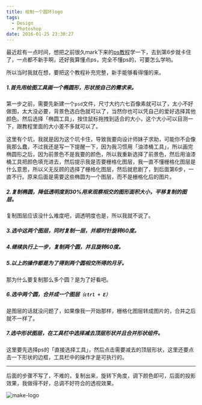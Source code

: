 ```yaml
---
title: 绘制一个圆环logo
tags:
  - Design
  - Photoshop
date: 2016-01-25 23:30:27
---
```



最近趁有一点时间，想把之前很久mark下来的[ps教程](http://www.uisdc.com/photoshop-fabulous-colorful-ring)学一下，去到第6步就卡住了，一点都不新手啊，还好我算懂点ps，完全不懂ps的，可要怎么学哟。

所以当时我就在想，要把这个教程补充完整，新手能够看得懂的来。

##### 1.首先用绘图工具画一个椭圆形，形状按自己的需求来。

第一步之前，需要先新建一个`psd`文件，尺寸大约六七百像素就可以了，太小不好做图，太大没必要，背景色选白色就可以了，当然你也可以凭自己的爱好选择其他颜色。然后选择「椭圆工具」，按住鼠标拖拽到适合的大小，这个大小可以目测一下，跟教程里面的大小差不多就可以了。

这里有个坑，我就是因为这个坑卡住，导致我要向设计师妹子求助，可能你不会像我那么蠢，不过我还是写一下提醒一下，因为我习惯用「油漆桶工具」，所以画完椭圆形之后，因为前景色不是我要的颜色，所以我重新选择了前景色，然后用油漆桶工具把颜色填充进去，然后提示我是否要栅格化图层，我一直不懂栅格化图层是什么意思，所以义无反顾的选择了栅格化图层，然后就悲剧了，到后面第6步，一直不行。原来后面是需要这些椭圆为一个图层，而不是栅格化后的图片。

<!-- more --> 

##### 2.复制椭圆，降低透明度到30%用来观察相交的图形面积大小，平移复制的图层。

复制图层应该没什么难度吧，调透明度也是，所以我就不说了。

##### 3.选中这两个图层，同时复制一层，并顺时针旋转60度。

##### 4.继续执行上一步，复制两个圆，并且旋转60度。

##### 5.以上的操作都是为了得到两个圆相交所得的月牙。

那为什么要复制那么多个圆？是为了好看吧。

##### 6.选中两个圆，合并成一个图层`（ctrl + E）`

是图层的话就没问题了，如果像我一开始那样，栅格化图层转成图片的，合并之后就不一样了。

##### 7.选中形状图层，在工具栏中选择减去顶层形状并且合并形状组件。

这里要先选择ps的「直接选择工具」，然后点击需要减去的顶层形状，这里还要点击一下形状的边框，工具栏中的操作才是可执行的。

***

后面的步骤不写了，不难的，复制出来，旋转下角度，调下颜色即可，后面的投影效果，我做得不好，总调不好符合的透视效果。

![make-logo](img/make-logo.jpg)